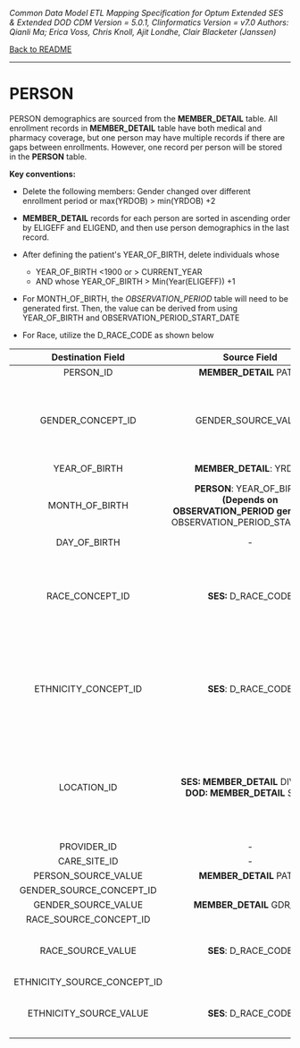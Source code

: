 *Common Data Model ETL Mapping Specification for Optum Extended SES & Extended DOD 
CDM Version = 5.0.1, Clinformatics Version = v7.0
Authors: Qianli Ma; Erica Voss, Chris Knoll, Ajit Londhe, Clair Blacketer (Janssen)*

[Back to README](readme.md)

---
# PERSON
PERSON demographics are sourced from the **MEMBER_DETAIL** table. All
enrollment records in **MEMBER_DETAIL** table have both medical and
pharmacy coverage, but one person may have multiple records if there are
gaps between enrollments. However, one record per person will be stored
in the **PERSON** table.

**Key conventions:**

-   Delete the following members: Gender changed over different
    enrollment period or max(YRDOB) &gt; min(YRDOB) +2
-   **MEMBER_DETAIL** records for each person are sorted in ascending
    order by ELIGEFF and ELIGEND, and then use person demographics in
    the last record.
-   After defining the patient's YEAR_OF_BIRTH, delete individuals
    whose
    -   YEAR_OF_BIRTH &lt;1900 or > CURRENT_YEAR
    -   AND whose YEAR_OF_BIRTH > Min(Year(ELIGEFF)) +1
-   For MONTH_OF_BIRTH, the *OBSERVATION_PERIOD* table will need to
    be generated first. Then, the value can be derived from using
    YEAR_OF_BIRTH and OBSERVATION_PERIOD_START_DATE

-   For Race, utilize the D_RACE_CODE as shown below

<a name="table-mappings-person"></a>

|**Destination Field**|**Source Field**|**Applied Rule**|**Comment**|
|:-----:|:-----:|:-----:|:-----:|
|PERSON_ID|**MEMBER_DETAIL** PATID| | |
|GENDER_CONCEPT_ID|GENDER_SOURCE_VALUE|Map source values to their associated CONCEPT_IDs: 'M' = 8507; 'F' = 8532 |These CONCEPT_IDs fall under VOCABULARY_ID = 'Gender' in CONCEPT table. If a person has a GENDER_SOURCE_VALUE other than M or F they should be deleted.| 
|YEAR_OF_BIRTH|**MEMBER_DETAIL**: YRDOB| | 
|MONTH_OF_BIRTH|**PERSON**: YEAR_OF_BIRTH<br>**(Depends on OBSERVATION_PERIOD generation)** OBSERVATION_PERIOD_START_DATE| `if PERSON.YEAR_OF_BIRTH = YEAR(OBSERVATION_PERIOD_START_DATE), then PERSON.MONTH_OF_BIRTH = MONTH( MIN (OBSERVATION_PERIOD_START_DATE))`|This is a derived column.  Make sure to have Observation Periods generated before coming to this.|
|DAY_OF_BIRTH|-|NULL|| 
|RACE_CONCEPT_ID|**SES:** D_RACE_CODE|If no SES record, then map to 0.<br>Otherwise, map source values to their associated CONCEPT_IDs:<br>W = 8527<br>A = 8515<br>U = 0<br>H = 0<br>B = 8516|This data does not exist for DOD so this should be set to 0 for persons in the DOD database.|
|ETHNICITY_CONCEPT_ID|**SES**: D_RACE_CODE |If no SES_SES record, then map to 0. Otherwise, map source values to their associated CONCEPT_IDs:<br>W = 0<br>A = 0<br>U = 0<br>H = 38003563<br>B = 0|This data does not exist for DOD so this should be set to 0 for persons in the DOD database.| 
|LOCATION_ID|**SES: MEMBER_DETAIL** DIVISION<br>**DOD: MEMBER_DETAIL** STATE|**SES**: map DIVISION to LOCATION_SOURCE_VALUE in Location table, then extract its associated LOCATION_ID<br><br>**DOD**: map STATE to LOCATION_SOURCE_VALUE in Location table, then extract its associated LOCATION_ID||
|PROVIDER_ID|-|NULL||
|CARE_SITE_ID|-|NULL||
|PERSON_SOURCE_VALUE|**MEMBER_DETAIL** PATID|||
|GENDER_SOURCE_CONCEPT_ID||0||
|GENDER_SOURCE_VALUE|**MEMBER_DETAIL** GDR_CD|||
|RACE_SOURCE_CONCEPT_ID||0|| 
|RACE_SOURCE_VALUE|**SES**: D_RACE_CODE |`If D_RACE_CODE in ('W','A','U','B')`|This data does not exist for DOD so this should be set to NULL for persons in the DOD database.|
|ETHNICITY_SOURCE_CONCEPT_ID||0|||
|ETHNICITY_SOURCE_VALUE|**SES**: D_RACE_CODE|`If D_RACE_CODE = 'H'`|This data does not exist for DOD so this should be set to NULL for persons in the DOD database.|
